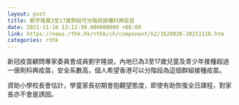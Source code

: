 ```yaml
---
layout: post
title: 劉宇隆冀3至17歲群組可分階段接種科興疫苗
date: 2021-11-16 12:12:50.000000000 +08:00
link: https://news.rthk.hk/rthk/ch/component/k2/1620026-20211116.htm
categories: rthk
---
```


新冠疫苗顧問專家委員會成員劉宇隆說，內地已為3至17歲兒童及青少年接種超過一億劑科興疫苗，安全系數高，個人希望香港可以分階段為這個群組接種疫苗。

資助小學校長會估計，學童家長初期會抱觀望態度，即使有助恢復全日課程，對家長亦不會是誘因。
